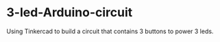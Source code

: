 # 3-led-Arduino-circuit
Using Tinkercad to build a circuit that contains 3 buttons to power 3 leds.
